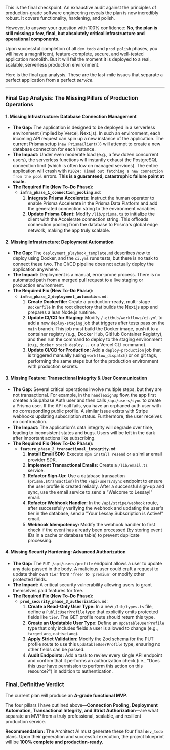 This is the final checkpoint. An exhaustive audit against the principles of production-grade software engineering reveals the plan is now incredibly robust. It covers functionality, hardening, and polish.

However, to answer your question with 100% confidence: **No, the plan is still missing a few, final, but absolutely critical infrastructure and operational components.**

Upon successful completion of all `dev_todo` and `prod_polish` phases, you will have a magnificent, feature-complete, secure, and well-tested application monolith. But it will fail the moment it is deployed to a real, scalable, serverless production environment.

Here is the final gap analysis. These are the last-mile issues that separate a perfect application from a perfect *service*.

---

### **Final Gap Analysis: The Missing Pillars of Production Operations**

#### **1. Missing Infrastructure: Database Connection Management**

*   **The Gap:** The application is designed to be deployed in a serverless environment (implied by Vercel, Next.js). In such an environment, each incoming API request can spin up a new instance of the application. The current Prisma setup (`new PrismaClient()`) will attempt to create a new database connection for each instance.
*   **The Impact:** Under even moderate load (e.g., a few dozen concurrent users), the serverless functions will instantly exhaust the PostgreSQL connection limit (which is often low on managed services). The entire application will crash with `P2024: Timed out fetching a new connection from the pool` errors. **This is a guaranteed, catastrophic failure point at scale.**
*   **The Required Fix (New To-Do Phase):**
    *   **`infra_phase_1_connection_pooling.md`**:
        1.  **Integrate Prisma Accelerate:** Instruct the human operator to enable Prisma Accelerate in the Prisma Data Platform and add the generated connection string to the environment variables.
        2.  **Update Prisma Client:** Modify `/lib/prisma.ts` to initialize the client with the Accelerate connection string. This offloads connection pooling from the database to Prisma's global edge network, making the app truly scalable.

#### **2. Missing Infrastructure: Deployment Automation**

*   **The Gap:** The `deployment_playbook_template.md` describes *how* to deploy using Docker, and the `ci.yml` runs tests, but there is no task to connect these two. The CI/CD pipeline does not actually deploy the application anywhere.
*   **The Impact:** Deployment is a manual, error-prone process. There is no automated path from a merged pull request to a live staging or production environment.
*   **The Required Fix (New To-Do Phase):**
    *   **`infra_phase_2_deployment_automation.md`**:
        1.  **Create Dockerfile:** Create a production-ready, multi-stage `Dockerfile` in the root directory that builds the Next.js app and prepares a lean Node.js runtime.
        2.  **Update CI/CD for Staging:** Modify `/.github/workflows/ci.yml` to add a new `deploy-staging` job that triggers after tests pass on the `main` branch. This job must build the Docker image, push it to a container registry (e.g., Docker Hub, GitHub Container Registry), and then run the command to deploy to the staging environment (e.g., `docker stack deploy...` or a Vercel CLI command).
        3.  **Update CI/CD for Production:** Add a `deploy-production` job that is triggered manually (using `workflow_dispatch`) or on git tags, performing the same steps but for the production environment with production secrets.

#### **3. Missing Feature: Transactional Integrity & User Communication**

*   **The Gap:** Several critical operations involve multiple steps, but they are not transactional. For example, in the `handleSignUp` flow, the app first creates a Supabase Auth user and then calls `/api/users/sync` to create a Prisma user. If the API call fails, you have an orphaned auth user with no corresponding public profile. A similar issue exists with Stripe webhooks updating subscription status. Furthermore, the user receives no confirmation.
*   **The Impact:** The application's data integrity will degrade over time, leading to inconsistent states and bugs. Users will be left in the dark after important actions like subscribing.
*   **The Required Fix (New To-Do Phase):**
    *   **`feature_phase_2_transactional_integrity.md`**:
        1.  **Install Email SDK:** Execute `npm install resend` or a similar email provider SDK.
        2.  **Implement Transactional Emails:** Create a `/lib/email.ts` service.
        3.  **Refactor Sign-Up:** Use a database transaction (`prisma.$transaction`) in the `/api/users/sync` endpoint to ensure the user profile is created reliably. After a successful sign-up and sync, use the email service to send a "Welcome to Lessay!" email.
        4.  **Refactor Webhook Handler:** In the `/api/stripe/webhook` route, after successfully verifying the webhook and updating the user's tier in the database, send a "Your Lessay Subscription is Active!" email.
        5.  **Webhook Idempotency:** Modify the webhook handler to first check if the event has already been processed (by storing event IDs in a cache or database table) to prevent duplicate processing.

#### **4. Missing Security Hardening: Advanced Authorization**

*   **The Gap:** The `PUT /api/users/profile` endpoint allows a user to update any data passed in the body. A malicious user could craft a request to update their own `tier` from `'free'` to `'premium'` or modify other protected fields.
*   **The Impact:** A critical security vulnerability allowing users to grant themselves paid features for free.
*   **The Required Fix (New To-Do Phase):**
    *   **`prod_security_phase_3_authorization.md`**:
        1.  **Create a Read-Only User Type:** In a new `/lib/types.ts` file, define a `PublicUserProfile` type that explicitly omits protected fields like `tier`. The GET profile route should return this type.
        2.  **Create an Updatable User Type:** Define an `UpdatableUserProfile` type that only includes fields a user is allowed to change (e.g., `targetLang`, `nativeLang`).
        3.  **Apply Strict Validation:** Modify the Zod schema for the PUT profile route to use this `UpdatableUserProfile` type, ensuring no other fields can be passed.
        4.  **Audit Endpoints:** Add a task to review every single API endpoint and confirm that it performs an authorization check (i.e., "Does this user have permission to perform this action on this resource?") in addition to authentication.

### Final, Definitive Verdict

The current plan will produce an **A-grade functional MVP**.

The four pillars I have outlined above—**Connection Pooling, Deployment Automation, Transactional Integrity, and Strict Authorization**—are what separate an MVP from a truly professional, scalable, and resilient production service.

**Recommendation:** The Architect AI must generate these four final `dev_todo` plans. Upon their generation and successful execution, the project blueprint will be **100% complete and production-ready.**